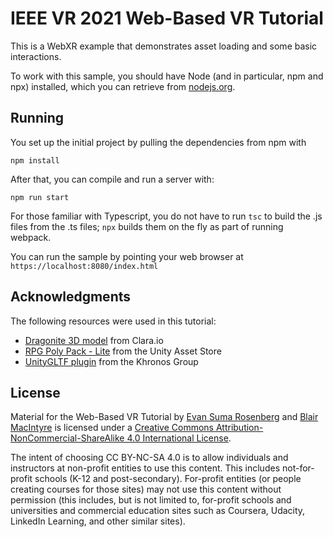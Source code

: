 # IEEE VR 2021 Web-Based VR Tutorial

This is a WebXR example that demonstrates asset loading and some basic interactions.

To work with this sample, you should have Node (and in particular, npm and npx) installed, which you can retrieve from [nodejs.org](http://nodejs.org).  

## Running 

You set up the initial project by pulling the dependencies from npm with 
```
npm install
```

After that, you can compile and run a server with:
```
npm run start
```

For those familiar with Typescript, you do not have to run ```tsc``` to build the .js files from the .ts files;  ```npx``` builds them on the fly as part of running webpack.

You can run the sample by pointing your web browser at ```https://localhost:8080/index.html```

## Acknowledgments

The following resources were used in this tutorial:
   - [Dragonite 3D model](https://clara.io/view/5cf54194-6b42-4d1e-bfc3-4fff1f89287c#) from Clara.io
   - [RPG Poly Pack - Lite](https://assetstore.unity.com/packages/3d/environments/landscapes/rpg-poly-pack-lite-148410) from the Unity Asset Store
   - [UnityGLTF plugin](https://github.com/KhronosGroup/UnityGLTF) from the Khronos Group

## License

Material for the Web-Based VR Tutorial by [Evan Suma Rosenberg](https://illusioneering.umn.edu/) and [Blair MacIntyre](https://blairmacintyre.me/) is licensed under a [Creative Commons Attribution-NonCommercial-ShareAlike 4.0 International License](http://creativecommons.org/licenses/by-nc-sa/4.0/).

The intent of choosing CC BY-NC-SA 4.0 is to allow individuals and instructors at non-profit entities to use this content.  This includes not-for-profit schools (K-12 and post-secondary). For-profit entities (or people creating courses for those sites) may not use this content without permission (this includes, but is not limited to, for-profit schools and universities and commercial education sites such as Coursera, Udacity, LinkedIn Learning, and other similar sites).